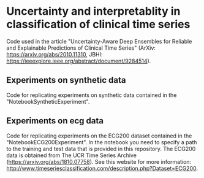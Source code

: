 # Uncertainty and interpretablity in classification of clinical time series

Code used in the article "Uncertainty-Aware Deep Ensembles for Reliable and Explainable Predictions of Clinical Time Series" (ArXiv: https://arxiv.org/abs/2010.11310, JBHI: https://ieeexplore.ieee.org/abstract/document/9284514).

## Experiments on synthetic data

Code for replicating experiments on synthetic data contained in the "NotebookSyntheticExperiment".

## Experiments on ecg data

Code for replicating experiments on the ECG200 dataset contained in the "NotebookECG200Experiment". In the notebook you need to specify a path to the training and test data that is provided in this repository. The ECG200 data is obtained from The UCR Time Series Archive (https://arxiv.org/abs/1810.07758). See this website for more information: http://www.timeseriesclassification.com/description.php?Dataset=ECG200.
